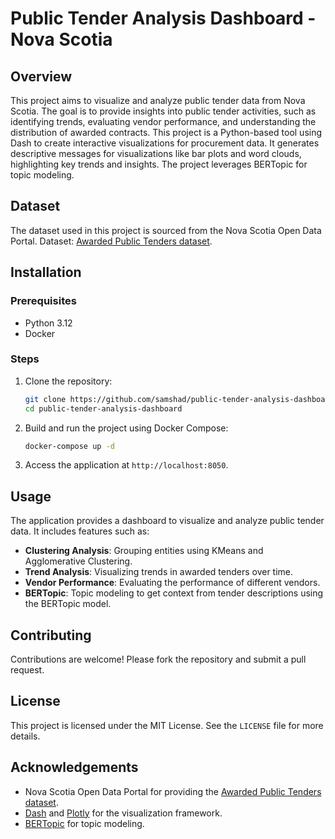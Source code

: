 # Public Tender Analysis Dashboard - Nova Scotia

## Overview

This project aims to visualize and analyze public tender data from Nova Scotia. The goal is to provide insights into public tender activities, such as identifying trends, evaluating vendor performance, and understanding the distribution of awarded contracts. This project is a Python-based tool using Dash to create interactive visualizations for procurement data. It generates descriptive messages for visualizations like bar plots and word clouds, highlighting key trends and insights. The project leverages BERTopic for topic modeling.

## Dataset

The dataset used in this project is sourced from the Nova Scotia Open Data Portal. Dataset: [Awarded Public Tenders dataset](https://data.novascotia.ca/Procurement-and-Contracts/Awarded-Public-Tenders/m6ps-8j6u/about_data).

## Installation

### Prerequisites

- Python 3.12
- Docker

### Steps

1. Clone the repository:
    ```sh
    git clone https://github.com/samshad/public-tender-analysis-dashboard.git
    cd public-tender-analysis-dashboard
    ```

2. Build and run the project using Docker Compose:
    ```sh
    docker-compose up -d
    ```

3. Access the application at `http://localhost:8050`.

## Usage

The application provides a dashboard to visualize and analyze public tender data. It includes features such as:

- **Clustering Analysis**: Grouping entities using KMeans and Agglomerative Clustering.
- **Trend Analysis**: Visualizing trends in awarded tenders over time.
- **Vendor Performance**: Evaluating the performance of different vendors.
- **BERTopic**: Topic modeling to get context from tender descriptions using the BERTopic model.

## Contributing

Contributions are welcome! Please fork the repository and submit a pull request.

## License

This project is licensed under the MIT License. See the `LICENSE` file for more details.

## Acknowledgements

- Nova Scotia Open Data Portal for providing the [Awarded Public Tenders dataset](https://data.novascotia.ca/Procurement-and-Contracts/Awarded-Public-Tenders/m6ps-8j6u/about_data).
- [Dash](https://dash.plotly.com/) and [Plotly](https://plotly.com/) for the visualization framework.
- [BERTopic](https://maartengr.github.io/BERTopic/index.html) for topic modeling.
